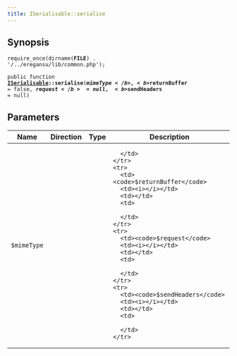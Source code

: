 ```yaml
---
title: ISerialisable::serialise
---
```


## Synopsis

<code>require_once(dirname(__FILE__) . '/../eregansu/lib/common.php');</code>

<code>public function <b><a href="ISerialisable">ISerialisable</a>::serialise</b>(<b>$mimeType</b>, <b>$returnBuffer</b> = false, <b>$request</b> = null, <b>$sendHeaders</b> = null)</code>

## Parameters

<table>
  <thead>
    <tr>
      <th>Name</th>
      <th>Direction</th>
      <th>Type</th>
      <th>Description</th>
    </tr>
  </thead>
  <tbody>
    <tr>
      <td><code>$mimeType</code>
      <td><i></i></td>
      <td></td>
      <td>

      </td>
    </tr>
    <tr>
      <td><code>$returnBuffer</code>
      <td><i></i></td>
      <td></td>
      <td>

      </td>
    </tr>
    <tr>
      <td><code>$request</code>
      <td><i></i></td>
      <td></td>
      <td>

      </td>
    </tr>
    <tr>
      <td><code>$sendHeaders</code>
      <td><i></i></td>
      <td></td>
      <td>

      </td>
    </tr>
  </tbody>
</table>

